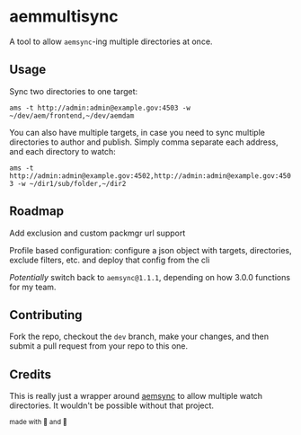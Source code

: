 # aemmultisync
A tool to allow `aemsync`-ing multiple directories at once.

## Usage
Sync two directories to one target:

`ams -t http://admin:admin@example.gov:4503 -w ~/dev/aem/frontend,~/dev/aemdam`

You can also have multiple targets, in case you need to sync multiple directories to author and publish. Simply comma separate each address, and each directory to watch:

`ams -t http://admin:admin@example.gov:4502,http://admin:admin@example.gov:4503 -w ~/dir1/sub/folder,~/dir2`

## Roadmap
Add exclusion and custom packmgr url support

Profile based configuration: configure a json object with targets, directories, exclude filters, etc. and deploy that config from the cli

_Potentially_ switch back to `aemsync@1.1.1`, depending on how 3.0.0 functions for my team.

## Contributing
Fork the repo, checkout the `dev` branch, make your changes, and then submit a pull request from your repo to this one.

## Credits
This is really just a wrapper around [aemsync](https://github.com/gavoja/aemsync) to allow multiple watch directories. It wouldn't be possible without that project.



<small>made with 🤘 and 🖤</small>
